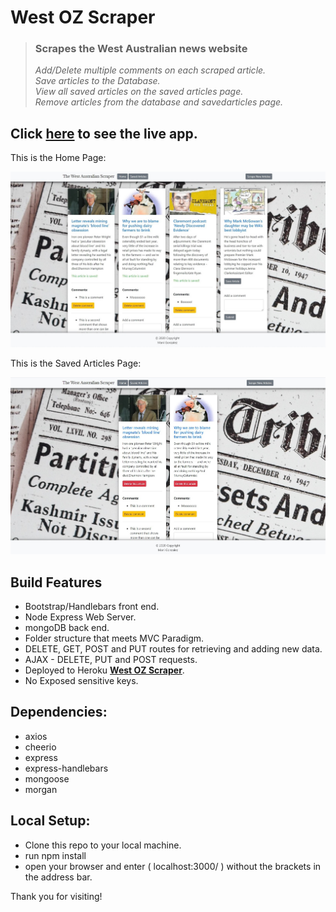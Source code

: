 # West OZ Scraper

> ### Scrapes the West Australian news website
>
> _Add/Delete multiple comments on each scraped article._  
> _Save articles to the Database._  
> _View all saved articles on the saved articles page._  
> _Remove articles from the database and savedarticles page._

## Click <a href="https://west-oz-scraper.herokuapp.com" target="_blank" > here</a> to see the live app.

This is the Home Page:

<img src="public/assets/images/WestOZScraper.jpg" title="West OZ Scraper" alt="West OZ Scraper Home">

This is the Saved Articles Page:

<img src="public/assets/images/SavedSS.jpg" title="West OZ Scraper Saved Articles" alt="West OZ Scraper Saved Articles">

## Build Features

- Bootstrap/Handlebars front end.
- Node Express Web Server.
- mongoDB back end.
- Folder structure that meets MVC Paradigm.
- DELETE, GET, POST and PUT routes for retrieving and adding new data.
- AJAX - DELETE, PUT and POST requests.
- Deployed to Heroku <a href="https://west-oz-scraper.herokuapp.com" target="_blank">**West OZ Scraper**</a>.
- No Exposed sensitive keys.

## Dependencies:

- axios
- cheerio
- express
- express-handlebars
- mongoose
- morgan

## Local Setup:

- Clone this repo to your local machine.
- run npm install
- open your browser and enter ( localhost:3000/ ) without the brackets in the address bar.

Thank you for visiting!
